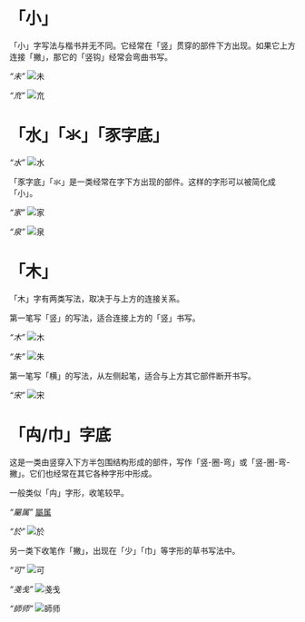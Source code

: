 # 「小」

「小」字写法与楷书并无不同。它经常在「竖」贯穿的部件下方出现。如果它上方连接「撇」，那它的「竖钩」经常会弯曲书写。

*“未”*
![未](../src/JingdianCaoshuHeiti-svg/uni672A.svg)

*“㐬”*
![㐬](../src/JingdianCaoshuHeiti-svg/uni342C.svg)

# 「水」「氺」「豕字底」

*“水”*
![水](../src/JingdianCaoshuHeiti-svg/uni6C34.svg)

「豕字底」「氺」是一类经常在字下方出现的部件。这样的字形可以被简化成「小」。

*“家”*
![家](../src/JingdianCaoshuHeiti-svg/uni5BB6.svg)

*“泉”*
![泉](../src/JingdianCaoshuHeiti-svg/uni6CC9.svg)

# 「木」

「木」字有两类写法，取决于与上方的连接关系。

第一笔写「竖」的写法，适合连接上方的「竖」书写。

*“木”*
![木](../src/JingdianCaoshuHeiti-svg/uni6728.svg)

*“朱”*
![朱](../src/JingdianCaoshuHeiti-svg/uni6731.svg)

第一笔写「横」的写法，从左侧起笔，适合与上方其它部件断开书写。

*“宋”*
![宋](../src/JingdianCaoshuHeiti-svg/uni5B8B.svg)

# 「禸/巾」字底

这是一类由竖穿入下方半包围结构形成的部件，写作「竖-圈-弯」或「竖-圈-弯-撇」。它们也经常在其它各种字形中形成。

一般类似「禸」字形，收笔较早。

*“屬属”*
[屬属](../src/JingdianCaoshuHeiti-svg/uni5C6C.svg)

*“於”*
![於](../src/JingdianCaoshuHeiti-svg/uni65BC.svg)

另一类下收笔作「撇」，出现在「少」「巾」等字形的草书写法中。

*“可”*
![可](../src/JingdianCaoshuHeiti-svg/uni53EF.svg)

*“戔戋”*
![戔戋](../src/JingdianCaoshuHeiti-svg/uni620B.svg)

*“師师”*
![師师](../src/JingdianCaoshuHeiti-svg/uni5E2B.svg)